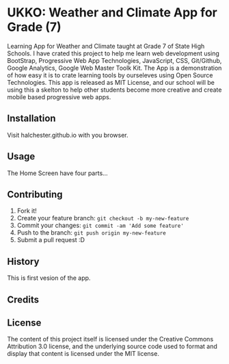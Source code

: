 # UKKO: Weather and Climate App for Grade (7)
Learning App for Weather and Climate taught at Grade 7 of State High Schools. I have
crated this project to help me learn web development using BootStrap, Progressive Web
App Technologies, JavaScript, CSS,
Git/Github, Google Analytics, Google Web Master Toolk Kit. The App is a demonstration
of how easy it is to crate learning tools by ourseleves using Open Source Technologies.
This app is released as MIT License, and our school will be using this a skelton to help
other students become more creative and create mobile based progressive web apps.
## Installation
Visit halchester.github.io with you browser. 
## Usage
The Home Screen have four parts...
## Contributing
1. Fork it!
2. Create your feature branch: `git checkout -b my-new-feature`
3. Commit your changes: `git commit -am 'Add some feature'`
4. Push to the branch: `git push origin my-new-feature`
5. Submit a pull request :D
## History
This is first vesion of the app. 
## Credits

## License
The content of this project itself is licensed under the Creative Commons Attribution 3.0 license, and the underlying source code used to format and display that content is licensed under the MIT license.
